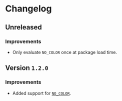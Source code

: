 # Changelog

## Unreleased

### Improvements

- Only evaluate `NO_COLOR` once at package load time.

## Version `1.2.0`

### Improvements

- Added support for [`NO_COLOR`](https://no-color.org/).
